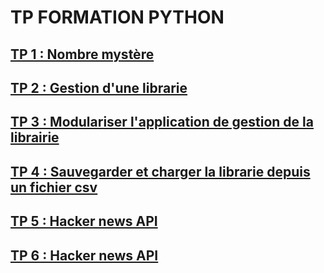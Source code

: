 # TP FORMATION PYTHON


## [TP 1 : Nombre mystère](tp-1-guess-number/README.md)

## [TP 2 : Gestion d'une librarie](tp-2-library/README.md)

## [TP 3 : Modulariser l'application de gestion de la librairie](tp-3-library-module/README.md)

## [TP 4 : Sauvegarder et charger la librarie depuis un fichier csv](tp-4-library-csv/README.md)

## [TP 5 : Hacker news API](tp-5-hacker-news-api/README.md)

## [TP 6 : Hacker news API](tp-6-add-logs-library/README.md)
